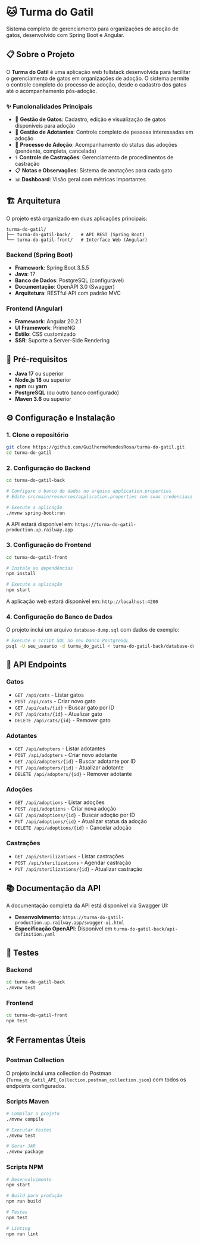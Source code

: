# 🐱 Turma do Gatil

Sistema completo de gerenciamento para organizações de adoção de gatos, desenvolvido com Spring Boot e Angular.

## 📋 Sobre o Projeto

O **Turma do Gatil** é uma aplicação web fullstack desenvolvida para facilitar o gerenciamento de gatos em organizações de adoção. O sistema permite o controle completo do processo de adoção, desde o cadastro dos gatos até o acompanhamento pós-adoção.

### ✨ Funcionalidades Principais

- 🐾 **Gestão de Gatos**: Cadastro, edição e visualização de gatos disponíveis para adoção
- 👥 **Gestão de Adotantes**: Controle completo de pessoas interessadas em adoção
- 📝 **Processo de Adoção**: Acompanhamento do status das adoções (pendente, completa, cancelada)
- ⚕️ **Controle de Castrações**: Gerenciamento de procedimentos de castração
- 📋 **Notas e Observações**: Sistema de anotações para cada gato
- 📊 **Dashboard**: Visão geral com métricas importantes

## 🏗️ Arquitetura

O projeto está organizado em duas aplicações principais:

```
turma-do-gatil/
├── turma-do-gatil-back/    # API REST (Spring Boot)
└── turma-do-gatil-front/   # Interface Web (Angular)
```

### Backend (Spring Boot)
- **Framework**: Spring Boot 3.5.5
- **Java**: 17
- **Banco de Dados**: PostgreSQL (configurável)
- **Documentação**: OpenAPI 3.0 (Swagger)
- **Arquitetura**: RESTful API com padrão MVC

### Frontend (Angular)
- **Framework**: Angular 20.2.1
- **UI Framework**: PrimeNG
- **Estilo**: CSS customizado
- **SSR**: Suporte a Server-Side Rendering

## 🚀 Pré-requisitos

- **Java 17** ou superior
- **Node.js 18** ou superior
- **npm** ou **yarn**
- **PostgreSQL** (ou outro banco configurado)
- **Maven 3.6** ou superior

## ⚙️ Configuração e Instalação

### 1. Clone o repositório
```bash
git clone https://github.com/GuilhermeMendesRosa/turma-do-gatil.git
cd turma-do-gatil
```

### 2. Configuração do Backend

```bash
cd turma-do-gatil-back

# Configure o banco de dados no arquivo application.properties
# Edite src/main/resources/application.properties com suas credenciais

# Execute a aplicação
./mvnw spring-boot:run
```

A API estará disponível em: `https://turma-do-gatil-production.up.railway.app`

### 3. Configuração do Frontend

```bash
cd turma-do-gatil-front

# Instale as dependências
npm install

# Execute a aplicação
npm start
```

A aplicação web estará disponível em: `http://localhost:4200`

### 4. Configuração do Banco de Dados

O projeto inclui um arquivo `database-dump.sql` com dados de exemplo:

```bash
# Execute o script SQL no seu banco PostgreSQL
psql -U seu_usuario -d turma_do_gatil < turma-do-gatil-back/database-dump.sql
```

## 📡 API Endpoints

### Gatos
- `GET /api/cats` - Listar gatos
- `POST /api/cats` - Criar novo gato
- `GET /api/cats/{id}` - Buscar gato por ID
- `PUT /api/cats/{id}` - Atualizar gato
- `DELETE /api/cats/{id}` - Remover gato

### Adotantes
- `GET /api/adopters` - Listar adotantes
- `POST /api/adopters` - Criar novo adotante
- `GET /api/adopters/{id}` - Buscar adotante por ID
- `PUT /api/adopters/{id}` - Atualizar adotante
- `DELETE /api/adopters/{id}` - Remover adotante

### Adoções
- `GET /api/adoptions` - Listar adoções
- `POST /api/adoptions` - Criar nova adoção
- `GET /api/adoptions/{id}` - Buscar adoção por ID
- `PUT /api/adoptions/{id}` - Atualizar status da adoção
- `DELETE /api/adoptions/{id}` - Cancelar adoção

### Castrações
- `GET /api/sterilizations` - Listar castrações
- `POST /api/sterilizations` - Agendar castração
- `PUT /api/sterilizations/{id}` - Atualizar castração

## 📚 Documentação da API

A documentação completa da API está disponível via Swagger UI:
- **Desenvolvimento**: `https://turma-do-gatil-production.up.railway.app/swagger-ui.html`
- **Especificação OpenAPI**: Disponível em `turma-do-gatil-back/api-definition.yaml`

## 🧪 Testes

### Backend
```bash
cd turma-do-gatil-back
./mvnw test
```

### Frontend
```bash
cd turma-do-gatil-front
npm test
```

## 🛠️ Ferramentas Úteis

### Postman Collection
O projeto inclui uma collection do Postman (`Turma_do_Gatil_API_Collection.postman_collection.json`) com todos os endpoints configurados.

### Scripts Maven
```bash
# Compilar o projeto
./mvnw compile

# Executar testes
./mvnw test

# Gerar JAR
./mvnw package
```

### Scripts NPM
```bash
# Desenvolvimento
npm start

# Build para produção
npm run build

# Testes
npm test

# Linting
npm run lint
```